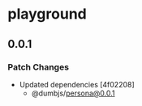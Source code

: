 # playground

## 0.0.1

### Patch Changes

- Updated dependencies [4f02208]
  - @dumbjs/persona@0.0.1
